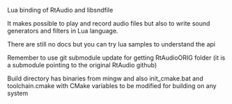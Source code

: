 Lua binding of RtAudio and libsndfile

It makes possible to play and record audio files but also to write sound generators and filters in Lua language.

There are still no docs but you can try lua samples to understand the api

Remember to use git submodule update for getting RtAudioORIG folder (it is a submodule pointing to the original RtAudio github)

Build directory has binaries from mingw and also init_cmake.bat and toolchain.cmake with CMake variables to be modified for building on any system
